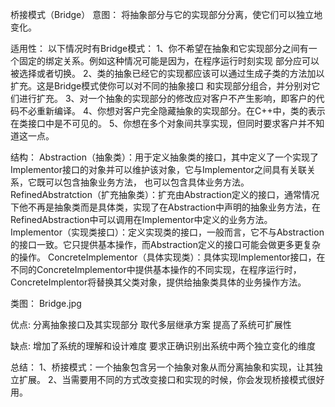 
桥接模式（Bridge）
意图：
将抽象部分与它的实现部分分离，使它们可以独立地变化。

适用性：
以下情况时有Bridge模式：
1、你不希望在抽象和它实现部分之间有一个固定的绑定关系。例如这种情况可能是因为，在程序运行时刻实现
部分应可以被选择或者切换。
2、类的抽象已经它的实现都应该可以通过生成子类的方法加以扩充。这是Bridge模式使你可以对不同的抽象接口
和实现部分组合，并分别对它们进行扩充。
3、对一个抽象的实现部分的修改应对客户不产生影响，即客户的代码不必重新编译。
4、你想对客户完全隐藏抽象的实现部分。在C++中，类的表示在类接口中是不可见的。
5、你想在多个对象间共享实现，但同时要求客户并不知道这一点。

结构：
Abstraction（抽象类）：用于定义抽象类的接口，其中定义了一个实现了Implementor接口的对象并可以维护该对象，它与Implementor之间具有关联关系，它既可以包含抽象业务方法， 也可以包含具体业务方法。
RefinedAbstratction（扩充抽象类）：扩充由Abstraction定义的接口，通常情况下他不再是抽象类而是具体类，实现了在Abstraction中声明的抽象业务方法，在RefinedAbstraction中可以调用在Implementor中定义的业务方法。
Implementor（实现类接口）：定义实现类的接口，一般而言，它不与Abstraction的接口一致。它只提供基本操作，而Abstraction定义的接口可能会做更多更复杂的操作。
ConcreteImplementor（具体实现类）：具体实现Implementor接口，在不同的ConcreteImplementor中提供基本操作的不同实现，在程序运行时，ConcreteImplentor将替换其父类对象，提供给抽象类具体的业务操作方法。

类图：
Bridge.jpg

优点:
分离抽象接口及其实现部分
取代多层继承方案
提高了系统可扩展性

缺点:
增加了系统的理解和设计难度
要求正确识别出系统中两个独立变化的维度

总结：
1、桥接模式：一个抽象包含另一个抽象对象从而分离抽象和实现，让其独立扩展。
2、当需要用不同的方式改变接口和实现的时候，你会发现桥接模式很好用。

